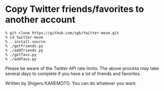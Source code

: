 Copy Twitter friends/favorites to another account
=================================================

```
% git clone https://github.com/sgk/twitter-move.git
% cd twitter-move
% . install.source
% ./getfriends.py
% ./addfriends.py
% ./getfavs.py
% ./addfavs.py
```

Please be aware of the Twitter API rate limits. The above process may take several days to complete if you have a lot of friends and favorites.

Written by Shigeru KANEMOTO. You can do whatever you want.

